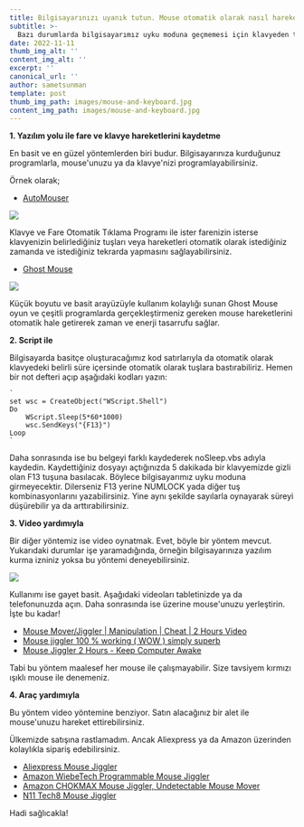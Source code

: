 ```yaml
--- 
title: Bilgisayarınızı uyanık tutun. Mouse otomatik olarak nasıl hareket ettirilir? Klavye tuşuna nasıl otomatik bastırılır? 
subtitle: >- 
  Bazı durumlarda bilgisayarımız uyku moduna geçmemesi için klavyeden tuşa basmalı ya da mouse'u hareket ettirmeliyiz. Uykuya geçme süresini bilgisayar ayarlarından değiştirebiliriz. Peki ya değiştiremediğimiz durumlarda ne yapabiliriz? 
date: 2022-11-11 
thumb_img_alt: '' 
content_img_alt: '' 
excerpt: '' 
canonical_url: '' 
author: sametsunman 
template: post 
thumb_img_path: images/mouse-and-keyboard.jpg 
content_img_path: images/mouse-and-keyboard.jpg 
---
```


**1. Yazılım yolu ile fare ve klavye hareketlerini kaydetme**

En basit ve en güzel yöntemlerden biri budur. Bilgisayarınıza kurduğunuz programlarla, mouse'unuzu ya da klavye'nizi programlayabilirsiniz.
	
Örnek olarak;
*  [AutoMouser](https://www.gezginler.net/indir/automouser.html)

![](https://www.gezginler.net/indir/resim-grafik/t_automouser-1405699871.jpg)

Klavye ve Fare Otomatik Tıklama Programı ile ister farenizin isterse klavyenizin belirlediğiniz tuşları veya hareketleri otomatik olarak istediğiniz zamanda ve istediğiniz tekrarda yapmasını sağlayabilirsiniz.
		
		
*  [Ghost Mouse](https://www.gezginler.net/indir/ghost-mouse.html)

![](https://www.gezginler.net/indir/resim-grafik/t_ghost-mouse-1400243050.jpg)


Küçük boyutu ve basit arayüzüyle kullanım kolaylığı sunan Ghost Mouse oyun ve çeşitli programlarda gerçekleştirmeniz gereken mouse hareketlerini otomatik hale getirerek zaman ve enerji tasarrufu sağlar.
		
		
		
		
**2. Script ile**

Bilgisayarda basitçe oluşturacağımız kod satırlarıyla da otomatik olarak klavyedeki belirli süre içersinde otomatik olarak tuşlara bastırabiliriz.
Hemen bir not defteri açıp aşağıdaki kodları yazın:

	`
	set wsc = CreateObject("WScript.Shell")
	Do
		WScript.Sleep(5*60*1000)
		wsc.SendKeys("{F13}")
	Loop
	`
	
Daha sonrasında ise bu belgeyi farklı kaydederek noSleep.vbs adıyla kaydedin. Kaydettiğiniz dosyayı açtığınızda 5 dakikada bir klavyemizde gizli olan F13 tuşuna basılacak. Böylece bilgisayarımız uyku moduna girmeyecektir. Dilerseniz F13 yerine NUMLOCK yada diğer tuş kombinasyonlarını yazabilirsiniz. Yine aynı şekilde sayılarla oynayarak süreyi düşürebilir ya da arttırabilirsiniz.
	
**3. Video yardımıyla**

Bir diğer yöntemiz ise video oynatmak. Evet, böyle bir yöntem mevcut. Yukarıdaki durumlar işe yaramadığında, örneğin bilgisayarınıza yazılım kurma izniniz yoksa bu yöntemi deneyebilirsiniz.
	
![](https://i.ytimg.com/vi/v4bav9V9Bi8/maxresdefault.jpg)
	
Kullanımı ise gayet basit. Aşağıdaki videoları tabletinizde ya da telefonunuzda açın. Daha sonrasında ise üzerine mouse'unuzu yerleştirin. İşte bu kadar!
		
*  [Mouse Mover/Jiggler | Manipulation | Cheat | 2 Hours Video](https://www.youtube.com/watch?v=gVs0unbKAN4&t=12s)
*  [Mouse jiggler 100 % working ( WOW ) simply superb](https://www.youtube.com/watch?v=cYCmQBDvHlY)
*  [Mouse Jiggler 2 Hours - Keep Computer Awake](https://www.youtube.com/watch?v=S-bmhahLdEU)


Tabi bu yöntem maalesef her mouse ile çalışmayabilir. Size tavsiyem kırmızı ışıklı mouse ile denemeniz.


**4. Araç yardımıyla**

Bu yöntem video yöntemine benziyor. Satın alacağınız bir alet ile mouse'unuzu hareket ettirebilirsiniz.


[](https://c1.neweggimages.com/ProductImageCompressAll1280/ASSAD2204050E15URF6.jpg)


Ülkemizde satışına rastlamadım. Ancak Aliexpress ya da Amazon üzerinden kolaylıkla sipariş edebilirsiniz.

*  [Aliexpress Mouse Jiggler](https://tr.aliexpress.com/item/1005002536221819.html?gatewayAdapt=glo2tur)
*  [Amazon WiebeTech Programmable Mouse Jiggler](https://www.amazon.com/WiebeTech-Programmable-Mouse-Jiggler-MJ-3/dp/B00MTZY7Y4)
*  [Amazon CHOKMAX Mouse Jiggler, Undetectable Mouse Mover](https://www.amazon.com/CHOKMAX-Undetectable-Simulate-Automatic-Movement/dp/B09Z1Q66YB)
*  [N11 Tech8 Mouse Jiggler](https://www.n11.com/urun/tech8-mouse-jiggler-tespit-edilemez-yazilimsiz-mouse-pad-sanat-19630385?magaza=bonusticaret)

Hadi sağlıcakla!

